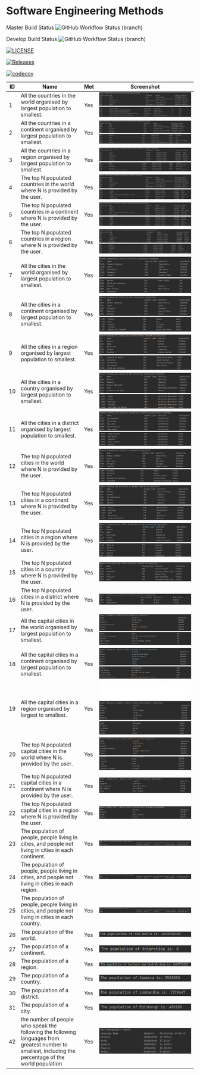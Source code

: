 # Software Engineering Methods

Master Build Status ![GitHub Workflow Status (branch)](https://img.shields.io/github/workflow/status/GregEwens/sem/A%20workflow%20for%20my%20Hello%20World%20App/master?style=flat-square)

Develop Build Status ![GitHub Workflow Status (branch)](https://img.shields.io/github/workflow/status/GregEwens/sem/A%20workflow%20for%20my%20Hello%20World%20App/develop?style=flat-square)

[![LICENSE](https://img.shields.io/github/license/GregEwens/sem.svg?style=flat-square)](https://github.com/GregEwens/sem/blob/master/LICENSE)

[![Releases](https://img.shields.io/github/release/GregEwens/sem/all.svg?style=flat-square)](https://github.com/GregEwens/sem/releases)

[![codecov](https://codecov.io/gh/GregEwens/sem/branch/master/graph/badge.svg?token=FWY2MWCT6T)](https://codecov.io/gh/GregEwens/sem)


| ID  | Name                                                                                                                                                    | Met | Screenshot                                          |
|-----|---------------------------------------------------------------------------------------------------------------------------------------------------------|-----|-----------------------------------------------------|
| 1   | All the countries in the world organised by largest population to smallest.                                                                             | Yes | ![img_10.png](img_10.png) ![img_11.png](img_11.png) |
| 2   | All the countries in a continent organised by largest population to smallest.                                                                           | Yes | ![img_14.png](img_14.png) ![img_15.png](img_15.png) |
| 3   | All the countries in a region organised by largest population to smallest.                                                                              | Yes | ![img_12.png](img_12.png) ![img_13.png](img_13.png) |
| 4   | The top N populated countries in the world where N is provided by the user.                                                                             | Yes | ![img_20.png](img_20.png) ![img_21.png](img_21.png) |
| 5   | The top N populated countries in a continent where N is provided by the user.                                                                           | Yes | ![img_22.png](img_22.png) ![img_23.png](img_23.png) |
| 6   | The top N populated countries in a region where N is provided by the user.                                                                              | Yes | ![img_45.png](img_45.png) ![img_46.png](img_46.png) |
| 7   | All the cities in the world organised by largest population to smallest.                                                                                | Yes | ![img.png](img.png)    ![img_1.png](img_1.png)      |
| 8   | All the cities in a continent organised by largest population to smallest.                                                                              | Yes | ![img_6.png](img_6.png)  ![img_7.png](img_7.png)    |
| 9   | All the cities in a region organised by largest population to smallest.                                                                                 | Yes | ![img_8.png](img_8.png)  ![img_9.png](img_9.png)    |
| 10  | All the cities in a country organised by largest population to smallest.                                                                                | Yes | ![img_2.png](img_2.png) ![img_3.png](img_3.png)     |
| 11  | All the cities in a district organised by largest population to smallest.                                                                               | Yes | ![img_4.png](img_4.png) ![img_5.png](img_5.png)     |
| 12  | The top N populated cities in the world where N is provided by the user.                                                                                | Yes | ![img_24.png](img_24.png) ![img_27.png](img_27.png) |
| 13  | The top N populated cities in a continent where N is provided by the user.                                                                              | Yes | ![img_28.png](img_28.png) ![img_29.png](img_29.png) |
| 14  | The top N populated cities in a region where N is provided by the user.                                                                                 | Yes | ![img_47.png](img_47.png) ![img_48.png](img_48.png) |
| 15  | The top N populated cities in a country where N is provided by the user.                                                                                | Yes | ![img_26.png](img_26.png)                           |
| 16  | The top N populated cities in a district where N is provided by the user.                                                                               | Yes | ![img_25.png](img_25.png)                           |
| 17  | All the capital cities in the world organised by largest population to smallest.                                                                        | Yes | ![img_18.png](img_18.png) ![img_19.png](img_19.png) |
| 18  | All the capital cities in a continent organised by largest population to smallest.                                                                      | Yes | ![img_16.png](img_16.png) ![img_17.png](img_17.png) |
| 19  | All the capital cities in a region organised by largest to smallest.                                                                                    | Yes | ![img_39.png](img_39.png) ![img_40.png](img_40.png) |
| 20  | The top N populated capital cities in the world where N is provided by the user.                                                                        | Yes | ![img_41.png](img_41.png) ![img_42.png](img_42.png) |
| 21  | The top N populated capital cities in a continent where N is provided by the user.                                                                      | Yes | ![img_44.png](img_44.png)                           |
| 22  | The top N populated capital cities in a region where N is provided by the user.                                                                         | Yes | ![img_43.png](img_43.png)                           |
| 23  | The population of people, people living in cities, and people not living in cities in each continent.                                                   | Yes | ![img_30.png](img_30.png)                           |
| 24  | The population of people, people living in cities, and people not living in cities in each region.                                                      | Yes | ![img_31.png](img_31.png)                           |
| 25  | The population of people, people living in cities, and people not living in cities in each country.                                                     | Yes | ![img_49.png](img_49.png)                           |
| 26  | The population of the world.                                                                                                                            | Yes | ![img_32.png](img_32.png)                           |
| 27  | The population of a continent.                                                                                                                          | Yes | ![img_33.png](img_33.png)                           |
| 28  | The population of a region.                                                                                                                             | Yes | ![img_34.png](img_34.png)                           |
| 29  | The population of a country.                                                                                                                            | Yes | ![img_35.png](img_35.png)                           |
| 30  | The population of a district.                                                                                                                           | Yes | ![img_36.png](img_36.png)                           |
| 31  | The population of a city.                                                                                                                               | Yes | ![img_37.png](img_37.png)                           |
| 42  | the number of people who speak the following the following languages from greatest number to smallest, including the percentage of the world population | Yes | ![img_38.png](img_38.png)                           |